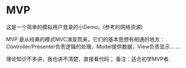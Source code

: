# MVP
这是一个简单的模拟用户登录的小Demo。(参考的网络资源)

MVP 是从经典的模式MVC演变而来，它们的基本思想有相通的地方：Controller/Presenter负责逻辑的处理，Model提供数据，View负责显示... ...

理论知识不多讲，我也讲不清楚，直接看代码；
备注：适合初学MVP者.


